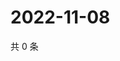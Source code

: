 # 2022-11-08

共 0 条

<!-- BEGIN WEIBO -->
<!-- 最后更新时间 Tue Nov 08 2022 13:16:45 GMT+0800 (China Standard Time) -->

<!-- END WEIBO -->
